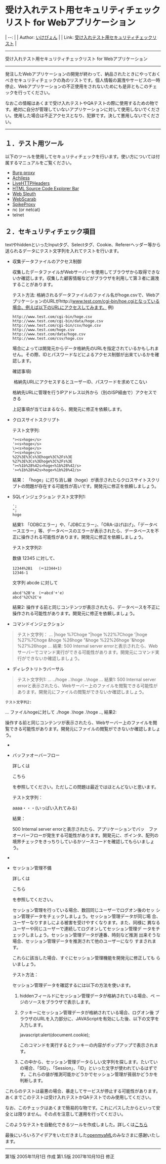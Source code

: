 # 受け入れテスト用セキュリティチェックリスト for Webアプリケーション




| --: |
| Author: [いけぴょん](http://ikepyon.hatenablog.jp/about) |
| Link: [受け入れテスト用セキュリティチェックリスト](https://web.archive.org/web/20190330100343/http://www.geocities.jp/ikepy0n/securitycheck.html) |

----

受け入れテスト用セキュリティチェックリスト for Webアプリケーション



------

発注したWebアプリケーションの開発が終わって、納品されたときにやっておくべきセキュリティチェックの為のリストです。個人情報の漏洩やサービスの一時停止、Webアプリケーションの不正使用をされないためにも是非ともこのチェックを行ってください。

なおこの情報はあくまで受け入れテストやQAテストの際に使用するための物です。絶対に自分が管理していないアプリケーションに対して使用しないでください。使用した場合は不正アクセスとなり、犯罪です。決して悪用しないでください。

------

## １．テスト用ツール

以下のツールを使用してセキュリティチェックを行います。使い方については付属するマニュアルをご覧ください。

- [Burp proxy](https://web.archive.org/web/20190330100343/http://portswigger.net/proxy/)
- [Achiless ](https://web.archive.org/web/20190330100343/http://packetstormsecurity.org/web/achilles-0-27.zip)
- [LiveHTTPHeaders](https://web.archive.org/web/20190330100343/http://livehttpheaders.mozdev.org/)
- [ HTML Source Code Explorer Bar](https://web.archive.org/web/20190330100343/http://www.vdberg.org/~richard/htmlbar.html)
- [Web Sleuth](https://web.archive.org/web/20190330100343/http://www.sandsprite.com/Sleuth/)
- [WebScarab](https://web.archive.org/web/20190330100343/http://www.owasp.org/development/webscarab)
- [SpikeProxy](https://web.archive.org/web/20190330100343/http://www.immunitysec.com/resources-freesoftware.shtml)
- nc (or netcat)
- telnet

## ２．セキュリティチェック項目

textやhiddenといったInputタグ、Selectタグ、Cookie、Refererヘッダー等から送られるデータにテスト文字列を入れてテストを行います。

- 収集データファイルのアクセス制御

  収集したデータファイルがWebサーバーを使用してブラウザから取得できないか確認します。収集した顧客情報などがブラウザを利用して第３者に漏洩することがあります。

  テスト方法:
  	格納されるデータファイルのファイル名がhoge.csvで、WebアプリケーションのURLがhttp://www.test.com/cgi-bin/hoe.cgiとなっている場合、例えば以下のURLにアクセスしてみます。
  	例)

  ```
  http://www.test.com/cgi-bin/hoge.csv
  http://www.test.com/cgi-bin/data/hoge.csv
  http://www.test.com/cgi-bin/csv/hoge.csv
  http://www.test.com/hoge.csv
  http://www.test.com/data/hoge.csv
  http://www.test.com/csv/hoge.csv
  ```
  場合によっては開発元からデータ格納先のURLを指定されているかもしれません。その際、IDとパスワードなどによるアクセス制御が出来ているかを確認します。

  確認事項)

  ​	格納先URLにアクセスするとユーザーID、パスワードを求めてこない

  ​	格納先URLに管理を行うIPアドレス以外から（別のISP経由で）アクセスできる

  上記事項が当てはまるなら、開発元に修正を依頼します。

  


- クロスサイトスクリプト

  テスト文字列:

  ```
  "><s>hoge</s>
  '><s>hoge</s>
  \><s>hoge</s>
  "><s>hoge</s>
  %22%3E%3Cs%3Ehoge%3C%2Fs%3E
  %27%3E%3Cs%3Ehoge%3C%2Fs%3E
  "><%1b%28%42s>hoge<%1b%28%42/s>
  '><%1b%28%42s>hoge<%1b%28%42/s>
  
  ```

  結果：
  「hoge」に打ち消し線（hoge）が表示されたらクロスサイトスクリプトの問題が存在する可能性が高いです。開発元に修正を依頼しましょう。

  

- SQLインジェクション
  テスト文字列1:

  ```
  ';
  ";
  hoge
  
  ```


  

  結果1:
   「ODBCエラー」や、「JDBCエラー」、「ORA-ほげほげ」、「データベースエラー」等、データベースのエラーが表示されたら、データベースを不正に操作される可能性があります。開発元に修正を依頼しましょう。

  テスト文字列2:

  数値 12345 に対して、

  ```
  12344%2B1  （＝12344+1)
  12346-1
  ```

  文字列 abcde に対して

  ```
  abcd'%2B'e （＝abcd'+'e)
  abcd'%2C%2C'e
  ```


  結果2:
  操作する前と同じコンテンツが表示されたら、データベースを不正に操作される可能性があります。開発元に修正を依頼しましょう。



- コマンドインジェクション

>  テスト文字列：
 ...
  |hoge
   %7Choge
   "|hoge
   %22%7Choge
   '|hoge
   %27%7Choge
   &hoge
   %26hoge
   "&hoge
   %22%26hoge
   '&hoge
   %27%26hoge
...
>  結果:
>  500 Internal server errorと表示されたら、Webサーバーでコマンド実行ができる可能性があります。開発元にコマンド実行ができないか確認しましょう。

- ディレクトリトラバーサル
>  テスト文字列1:
...
  ../hoge
   ..\\hoge
   ..\hoge
...
	結果1:
	500 Internal server errorと表示されたら、Webサーバー上のファイルを閲覧できる可能性があります。開発元にファイルの閲覧ができないか確認しましょう。

	テスト文字列2:
...
  ファイルhogeに対して ./hoge
   .\hoge
   .\\hoge
..,
  結果2:

  操作する前と同じコンテンツが表示されたら、Webサーバー上のファイルを閲覧できる可能性があります。開発元にファイルの閲覧ができないか確認しましょう。

- 

- バッファオーバーフロー

  詳しくは

  こちら

  を参照してください。ただしこの問題は最近ではほとんどないと思います。

  テスト文字列：

  aaaa・・・(いっぱい入れてみる)

  結果：

  500 Internal server errorと表示されたら、アプリケーションでバッ　ファオーバーフローが発生する可能性があります。開発元に、ポインタ、配列の境界チェックをきっちりしているかソースコードを確認してもらいましょう。

- 

- セッション管理不備

  詳しくは

  こちら

  を参照してください。

  セッション管理を行っている場合、数回同じユーザーでログオン後のセッ ション管理データをチェックしましょう。セッション管理データが同じ場 合、ユーザーなりすましによる被害を受けやすくなります。また、同様に 異なるユーザーや同じユーザーで連続してログオンしてセッション管理デ ータをチェックしましょう。セッション管理データが連番、時刻など推測 出来そうな場合、セッション管理データを推測されて他のユーザーになり すまされます。

  これらに該当した場合、すぐにセッション管理機能を開発元に修正しても らいましょう。

  テスト方法：

  セッション管理データを確認するには以下の方法を使います。

  1. hiddenフィールドにセッション管理データが格納されている場合、ペ ージのソースをブラウザで表示します。

  2. クッキーにセッション管理データが格納されている場合、ログオン後 ブラウザのURLを入力部分に、JAVAScriptを有効にした後、以下の文字を入力します。

     javascript:alert(document.cookie);

     このコマンドを実行するとクッキーの内容がポップアップで表示されます。

  3. この中から、セッション管理データらしい文字列を探します。たいていの場合、「SID」、「Session」、「ID」といった文字が使われているはずです。これらの値が推測可能かどうかでセッション管理が貧弱かどうかを判断します。



これらのテストは最悪の場合、暴走してサービスが停止する可能性があります。あくまでこのテストは受け入れテストかQAテストでのみ使用してください。

なお、このチェックはあくまで簡易的な物です。これにパスしたからといって安全とは限りません。その点を注意して運用を行ってください。

このようなテストを自動化できるツールを作成しました。詳しくは[こちら](https://web.archive.org/web/20190330100343/http://d.hatena.ne.jp/ikepyon/19000101#p1)

最後にいろいろアイデアをいただきました[openmyaML](https://web.archive.org/web/20190330100343/http://openmya.hacker.jp/hiki/hiki.cgi?OpenmyaML)のみなさまに感謝いたします。

------

第1版 2005年11月1日 作成 第1.5版 2007年10月10日 修正